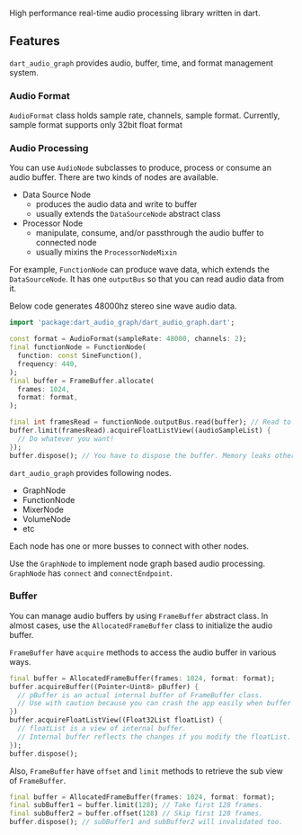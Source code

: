High performance real-time audio processing library written in dart.

## Features

`dart_audio_graph` provides audio, buffer, time, and format management system.

### Audio Format

`AudioFormat` class holds sample rate, channels, sample format.
Currently, sample format supports only 32bit float format

### Audio Processing

You can use `AudioNode` subclasses to produce, process or consume an audio buffer.
There are two kinds of nodes are available.

- Data Source Node
    - produces the audio data and write to buffer
    - usually extends the `DataSourceNode` abstract class
- Processor Node
    - manipulate, consume, and/or passthrough the audio buffer to connected node
    - usually mixins the `ProcessorNodeMixin`

For example, `FunctionNode` can produce wave data, which extends the `DataSourceNode`.
It has one `outputBus` so that you can read audio data from it.

Below code generates 48000hz stereo sine wave audio data.
```dart
import 'package:dart_audio_graph/dart_audio_graph.dart';

const format = AudioFormat(sampleRate: 48000, channels: 2);
final functionNode = FunctionNode(
  function: const SineFunction(),
  frequency: 440,
);
final buffer = FrameBuffer.allocate(
  frames: 1024,
  format: format,
);

final int framesRead = functionNode.outputBus.read(buffer); // Read to the buffer and returns the number of frames produces
buffer.limit(framesRead).acquireFloatListView((audioSampleList) {
  // Do whatever you want!
});
buffer.dispose(); // You have to dispose the buffer. Memory leaks otherwise.
```

`dart_audio_graph` provides following nodes.

- GraphNode
- FunctionNode
- MixerNode
- VolumeNode
- etc

Each node has one or more busses to connect with other nodes.

Use the `GraphNode` to implement node graph based audio processing.
`GraphNode` has `connect` and `connectEndpoint`.

### Buffer

You can manage audio buffers by using `FrameBuffer` abstract class.
In almost cases, use the `AllocatedFrameBuffer` class to initialize the audio buffer.

`FrameBuffer` have `acquire` methods to access the audio buffer in various ways.
```dart
final buffer = AllocatedFrameBuffer(frames: 1024, format: format);
buffer.acquireBuffer((Pointer<Uint8> pBuffer) {
  // pBuffer is an actual internal buffer of FrameBuffer class.
  // Use with caution because you can crash the app easily when buffer overrun or something like that.
})
buffer.acquireFloatListView((Float32List floatList) {
  // floatList is a view of internal buffer.
  // Internal buffer reflects the changes if you modify the floatList.
});
buffer.dispose();
```

Also, `FrameBuffer` have `offset` and `limit` methods to retrieve the sub view of `FrameBuffer`.
```dart
final buffer = AllocatedFrameBuffer(frames: 1024, format: format);
final subBuffer1 = buffer.limit(128); // Take first 128 frames.
final subBuffer2 = buffer.offset(128) // Skip first 128 frames.
buffer.dispose(); // subBuffer1 and subBuffer2 will invalidated too.
```
